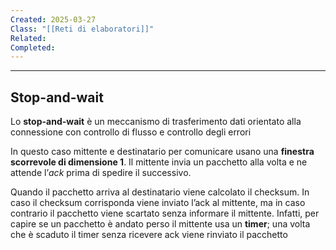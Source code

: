 ```yaml
---
Created: 2025-03-27
Class: "[[Reti di elaboratori]]"
Related: 
Completed:
---
```

---
## Stop-and-wait
Lo **stop-and-wait** è un meccanismo di trasferimento dati orientato alla connessione con controllo di flusso e controllo degli errori

In questo caso mittente e destinatario per comunicare usano una **finestra scorrevole di dimensione $1$**. Il mittente invia un pacchetto alla volta e ne attende l’*ack* prima di spedire il successivo.

Quando il pacchetto arriva al destinatario viene calcolato il checksum. In caso il checksum corrisponda viene inviato l’ack al mittente, ma in caso contrario il pacchetto viene scartato senza informare il mittente. Infatti, per capire se un pacchetto è andato perso il mittente usa un **timer**; una volta che è scaduto il timer senza ricevere ack viene rinviato il pacchetto

